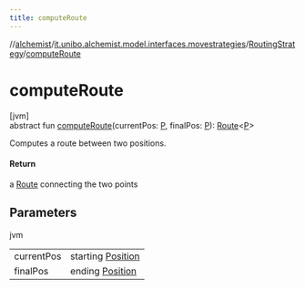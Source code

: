 ```yaml
---
title: computeRoute
---
```

//[alchemist](../../../index.html)/[it.unibo.alchemist.model.interfaces.movestrategies](../index.html)/[RoutingStrategy](index.html)/[computeRoute](compute-route.html)



# computeRoute



[jvm]\
abstract fun [computeRoute](compute-route.html)(currentPos: [P](../../it.unibo.alchemist.model.implementations.layers/-uniform-layer/index.html), finalPos: [P](../../it.unibo.alchemist.model.implementations.layers/-uniform-layer/index.html)): [Route](../../it.unibo.alchemist.model.interfaces/-route/index.html)<[P](../../it.unibo.alchemist.model.implementations.layers/-uniform-layer/index.html)>



Computes a route between two positions.



#### Return



a [Route](../../it.unibo.alchemist.model.interfaces/-route/index.html) connecting the two points



## Parameters


jvm

| | |
|---|---|
| currentPos | starting [Position](../../it.unibo.alchemist.model.interfaces/-position/index.html) |
| finalPos | ending [Position](../../it.unibo.alchemist.model.interfaces/-position/index.html) |




